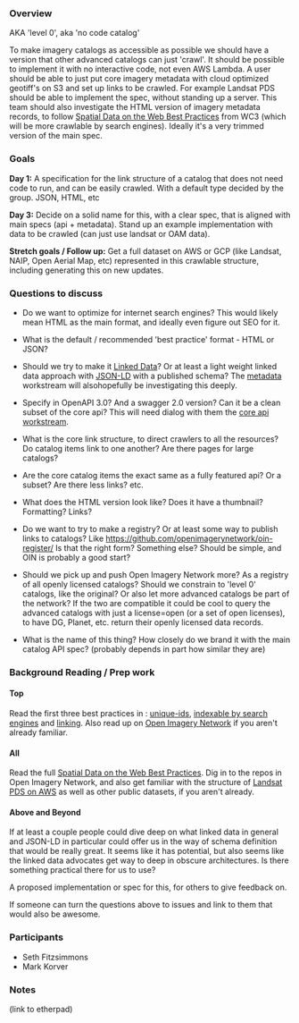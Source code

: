### Overview

AKA 'level 0', aka 'no code catalog'


To make imagery catalogs as accessible as possible we should have a version that other advanced catalogs can just 'crawl'. 
It should be possible to implement it with no interactive code, not even AWS Lambda. A user should be able to just put core imagery metadata with cloud optimized geotiff's on S3 and set up links to be crawled. 
For example Landsat PDS should be able to implement the spec, without standing up a server. This team should also 
investigate the HTML version of imagery metadata records, to follow [Spatial Data on the Web Best Practices](https://www.w3.org/TR/sdw-bp/) from WC3 
(which will be more crawlable by search engines). Ideally it's a very trimmed version of the main spec.
 
### Goals

**Day 1:** A specification for the link structure of a catalog that does not need code to run, and can be easily crawled. With a default type decided by the group. JSON, HTML, etc

**Day 3:** Decide on a solid name for this, with a clear spec, that is aligned with main specs (api + metadata). Stand up an example implementation with data to be crawled (can just use landsat or OAM data).

**Stretch goals / Follow up:** Get a full dataset on AWS or GCP (like Landsat, NAIP, Open Aerial Map, etc) represented in this crawlable structure, including generating this on new updates.

 
### Questions to discuss

* Do we want to optimize for internet search engines? This would likely mean HTML as the main format, and ideally even
figure out SEO for it.

* What is the default / recommended 'best practice' format - HTML or JSON?

* Should we try to make it [Linked Data](https://www.w3.org/standards/semanticweb/data)? Or at least a light weight linked
data approach with [JSON-LD](https://json-ld.org/) with a published schema? The [metadata](core-imagery-metadata.md) 
workstream will alsohopefully be investigating this deeply.

* Specify in OpenAPI 3.0? And a swagger 2.0 version? Can it be a clean subset of the core api? This will need dialog with
them the [core api workstream](core-api-mechanics.md).

* What is the core link structure, to direct crawlers to all the resources? Do catalog items link to one another? Are there
pages for large catalogs? 

* Are the core catalog items the exact same as a fully featured api? Or a subset? Are there less links? etc.

* What does the HTML version look like? Does it have a thumbnail? Formatting? Links? 

* Do we want to try to make a registry? Or at least some way to publish links to catalogs? Like https://github.com/openimagerynetwork/oin-register/ Is that the right form? Something else? Should be simple, and OIN is probably a good start?

* Should we pick up and push Open Imagery Network more? As a registry of all openly licensed catalogs? Should we constrain
to 'level 0' catalogs, like the original? Or also let more advanced catalogs be part of the network? If the two are compatible
it could be cool to query the advanced catalogs with just a license=open (or a set of open licenses), to have DG, Planet, etc. 
return their openly licensed data records.

* What is the name of this thing? How closely do we brand it with the main catalog API spec? (probably depends in part how similar they are)

 
### Background Reading / Prep work
 
#### Top
Read the first three best practices in : [unique-ids](https://www.w3.org/TR/sdw-bp/#globally-unique-ids), [indexable by search engines](https://www.w3.org/TR/sdw-bp/#indexable-by-search-engines) and [linking](https://www.w3.org/TR/sdw-bp/#linking). Also read up on [Open Imagery Network](https://openimagerynetwork.github.io/) if you aren't already familiar.

 
#### All

Read the full [Spatial Data on the Web Best Practices](https://www.w3.org/TR/sdw-bp/). Dig in to the repos in Open Imagery
Network, and also get familiar with the structure of [Landsat PDS on AWS](https://aws.amazon.com/public-datasets/landsat/) as well as other public datasets, if you aren't already.

#### Above and Beyond

If at least a couple people could dive deep on what linked data in general and JSON-LD in particular could offer us in the way of schema definition that would be really great. It seems like it has potential, but also seems like the linked data advocates get way to deep in obscure architectures. Is there something practical there for us to use?

A proposed implementation or spec for this, for others to give feedback on.

If someone can turn the questions above to issues and link to them that would also be awesome.

 
### Participants
* Seth Fitzsimmons 
* Mark Korver
 
### Notes 
(link to etherpad)
